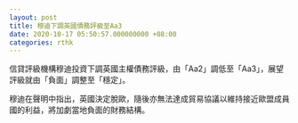```yaml
---
layout: post
title: 穆迪下調英國債務評級至Aa3
date: 2020-10-17 05:50:57.000000000 +08:00
categories: rthk
---
```


信貸評級機構穆迪投資下調英國主權債務評級，由「Aa2」調低至「Aa3」，展望評級就由「負面」調整至「穩定」。

穆迪在聲明中指出，英國決定脫歐，隨後亦無法達成貿易協議以維持接近歐盟成員國的利益，將加劇當地負面的財務結構。
